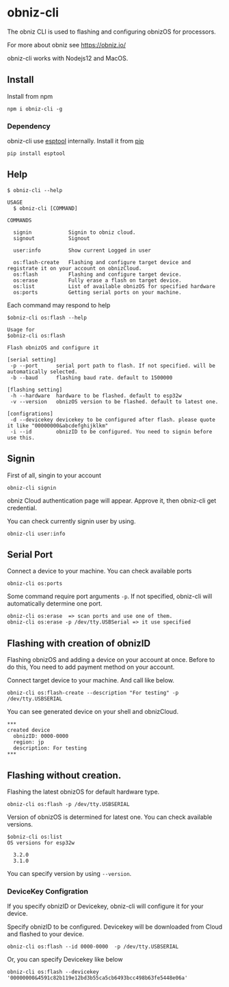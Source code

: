 # obniz-cli

The obniz CLI is used to flashing and configuring obnizOS for processors.

For more about obniz see https://obniz.io/

obniz-cli works with Nodejs12 and MacOS.


## Install

Install from npm

```shell
npm i obniz-cli -g
```

### Dependency

obniz-cli use [esptool](https://github.com/espressif/esptool) internally. Install it from [pip](https://pip.pypa.io/en/stable/installing/)
```
pip install esptool
```

## Help

```shell
$ obniz-cli --help

USAGE
  $ obniz-cli [COMMAND]

COMMANDS

  signin            Signin to obniz cloud.
  signout           Signout

  user:info         Show current Logged in user

  os:flash-create   Flashing and configure target device and registrate it on your account on obnizCloud.
  os:flash          Flashing and configure target device.
  os:erase          Fully erase a flash on target device.
  os:list           List of available obnizOS for specified hardware
  os:ports          Getting serial ports on your machine.
```

Each command may respond to help

```shell
$obniz-cli os:flash --help

Usage for
$obniz-cli os:flash

Flash obnizOS and configure it

[serial setting]
 -p --port      serial port path to flash. If not specified. will be automatically selected.
 -b --baud      flashing baud rate. default to 1500000

[flashing setting]
 -h --hardware  hardware to be flashed. default to esp32w
 -v --version   obnizOS version to be flashed. default to latest one.

[configrations]
 -d --devicekey devicekey to be configured after flash. please quote it like "00000000&abcdefghijklkm"
 -i --id        obnizID to be configured. You need to signin before use this.
 ```


##  Signin

First of all, singin to your account

```shell
obniz-cli signin
```

obniz Cloud authentication page will appear. Approve it, then obniz-cli get credential.

You can check currently signin user by using.

```shel
obniz-cli user:info
```

## Serial Port

Connect a device to your machine.
You can check available ports

```shel
obniz-cli os:ports
```

Some command require port arguments `-p`. If not specified, obniz-cli will automatically determine one port.

```shel
obniz-cli os:erase  => scan ports and use one of them.
obniz-cli os:erase -p /dev/tty.USBSerial => it use specified
```


## Flashing with creation of obnizID

Flashing obnizOS and adding a device on your account at once.
Before to do this, You need to add payment method on your account.

Connect target device to your machine. And call like below.

```shel
obniz-cli os:flash-create --description "For testing" -p /dev/tty.USBSERIAL
```

You can see generated device on your shell and obnizCloud.

```
***
created device
  obnizID: 0000-0000
  region: jp
  description: For testing
***
```


## Flashing without creation.

Flashing the latest obnizOS for default hardware type.

```shell
obniz-cli os:flash -p /dev/tty.USBSERIAL
```

Version of obnizOS is determined for latest one. You can check available versions.

```shell
$obniz-cli os:list
OS versions for esp32w

  3.2.0
  3.1.0
```

You can specify version by using `--version`.

### DeviceKey Configration

If you specify obnizID or Devicekey, obniz-cli will configure it for your device.

Specify obnizID to be configured. Devicekey will be downloaded from Cloud and flashed to your device.

```
obniz-cli os:flash --id 0000-0000  -p /dev/tty.USBSERIAL
```

Or, you can specify Devicekey like below

```
obniz-cli os:flash --devicekey '00000000&4591c82b119e12bd3b55ca5cb6493bcc498b63fe5448e06a'
```